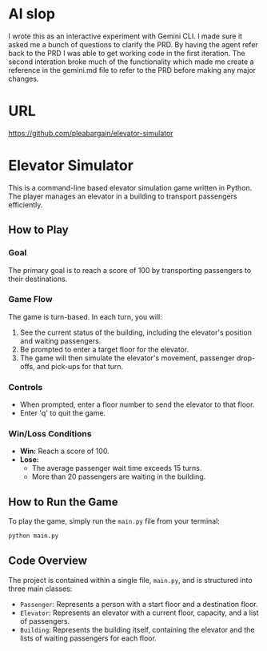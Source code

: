 # AI slop
I wrote this as an interactive experiment with Gemini CLI. I made sure it asked me a bunch of questions to clarify the PRD. By having the agent refer back to the PRD I was able to get working code in the first iteration. The second interation broke much of the functionality which made me create a reference in the gemini.md file to refer to the PRD before making any major changes.

# URL
https://github.com/pleabargain/elevator-simulator


# Elevator Simulator

This is a command-line based elevator simulation game written in Python. The player manages an elevator in a building to transport passengers efficiently.

## How to Play

### Goal
The primary goal is to reach a score of 100 by transporting passengers to their destinations.

### Game Flow
The game is turn-based. In each turn, you will:
1.  See the current status of the building, including the elevator's position and waiting passengers.
2.  Be prompted to enter a target floor for the elevator.
3.  The game will then simulate the elevator's movement, passenger drop-offs, and pick-ups for that turn.

### Controls
-   When prompted, enter a floor number to send the elevator to that floor.
-   Enter 'q' to quit the game.

### Win/Loss Conditions
-   **Win:** Reach a score of 100.
-   **Lose:** 
    - The average passenger wait time exceeds 15 turns.
    - More than 20 passengers are waiting in the building.

## How to Run the Game
To play the game, simply run the `main.py` file from your terminal:
```bash
python main.py
```

## Code Overview

The project is contained within a single file, `main.py`, and is structured into three main classes:

-   `Passenger`: Represents a person with a start floor and a destination floor.
-   `Elevator`: Represents an elevator with a current floor, capacity, and a list of passengers.
-   `Building`: Represents the building itself, containing the elevator and the lists of waiting passengers for each floor.